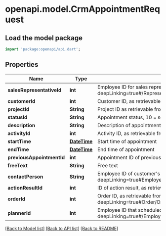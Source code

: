 # openapi.model.CrmAppointmentRequest

## Load the model package
```dart
import 'package:openapi/api.dart';
```

## Properties
Name | Type | Description | Notes
------------ | ------------- | ------------- | -------------
**salesRepresentativeId** | **int** | Employee ID for sales representative for customer, as retrievable from <a href=\"?deepLinking=true#/Representative/Representative\">/api/Representative</a> | [optional] 
**customerId** | **int** | Customer ID, as retrievable from <a href=\"?deepLinking=true#Customer/GetAllCustomers\">/api/Customer</a> | [optional] 
**projectId** | **String** | Project ID as retrievable from <a href=\"?deepLinking=true#Project/GetAllProjects\">/api/Project</a> | [optional] 
**statusId** | **String** | Appointment status, 10 = scheduled, 20 = fixed, 97 = cancelled, 98 = finished | [optional] 
**description** | **String** | Description of appointment | 
**activityId** | **int** | Activity ID, as retrievable from | [optional] 
**startTime** | [**DateTime**](DateTime.md) | Start time of appointment | [optional] 
**endTime** | [**DateTime**](DateTime.md) | End time of appointment | [optional] 
**previousAppointmentId** | **int** | Appointment ID of previous appointment, as retrievable from | [optional] 
**freeText** | **String** | Free text | [optional] 
**contactPerson** | **String** | Employee ID of customer's contact person, as retrievable from <a href=\"?deepLinking=true#Employee/GetCustomerEmployeesV111\">/api/Employee/CustomerEmployee/{customerId}</a> | [optional] 
**actionResultId** | **int** | ID of action result, as retrievable from | [optional] 
**orderId** | **int** | Order ID, as retrievable from <a href=\"?deepLinking=true#Order/OrderWithPaginationAndSearch\">/api/Order/Order</a> | [optional] 
**plannerId** | **int** | Employee ID that scheduled this appointment, as retrievable from <a href=\"?deepLinking=true#/Employee/GetCompanyEmployee\">/api/Employee</a> | [optional] 

[[Back to Model list]](../README.md#documentation-for-models) [[Back to API list]](../README.md#documentation-for-api-endpoints) [[Back to README]](../README.md)


